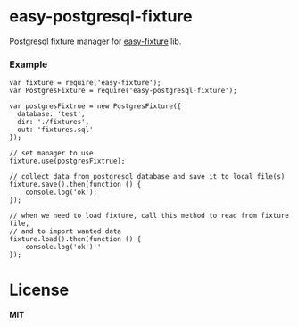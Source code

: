 easy-postgresql-fixture
==================

Postgresql fixture manager for [easy-fixture](https://github.com/ivpusic/easy-fixture) lib.

### Example

```
var fixture = require('easy-fixture');
var PostgresFixture = require('easy-postgresql-fixture');

var postgresFixtrue = new PostgresFixture({
  database: 'test',
  dir: './fixtures',
  out: 'fixtures.sql'
});

// set manager to use
fixture.use(postgresFixtrue);

// collect data from postgresql database and save it to local file(s)
fixture.save().then(function () {
	console.log('ok');
});

// when we need to load fixture, call this method to read from fixture file,
// and to import wanted data
fixture.load().then(function () {
	console.log('ok')''
});
```

# License
**MIT**
